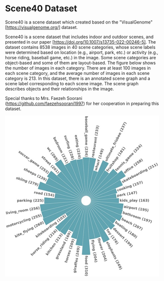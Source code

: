 # Scene40 Dataset
Scene40 is a scene dataset which created based on the "VisualGenome" [https://visualgenome.org/] dataset.

Scene40 is a scene dataset that includes indoor and outdoor scenes, and presented in our paper [https://doi.org/10.1007/s13735-022-00246-5]. The dataset contains 8538 images in 40 scene categories, whose scene labels were determined based on location (e.g., airport, park, etc.) or activity (e.g., horse riding, baseball game, etc.) in the image. Some scene categories are object-based and some of them are layout-based. The figure below shows the number of images in each category. There are at least 100 images in each scene category, and the average number of images in each scene category is 213. In this dataset, there is an annotated scene graph and a scene label corresponding to each scene image. The scene graph describes objects and their relationships in the image.

Special thanks to Mrs. Faezeh Soorani (https://github.com/faezehsoorani1997) for her cooperation in preparing this dataset.

![alt text](https://github.com/parseh-ux/Scene40-Dataset/blob/main/Scene40.jpg)
